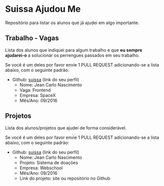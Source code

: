 # Suissa Ajudou Me

Repositório para listar os alunos que já ajudei em algo importante.

## Trabalho - Vagas

Lista dos alunos que indiquei para algum trabalho e que **eu sempre ajudarei-o** a solucionar os perrengues passados em seu trabalho.

Se você é um deles por favor envie 1 PULL REQUEST adicionando-se a lista abaixo, com o seguinte padrão:

- Github: [suissa](https://github.com/suissa/) (link do seu perfil)
  - Nome: Jean Carlo Nascimento
  - Vaga: Frontend
  - Empresa: SpaceX
  - Mês/Ano: 09/2016


## Projetos

Lista dos alunos/projetos que ajudei de forma considerável.

Se você é um deles por favor envie 1 PULL REQUEST adicionando-se a lista abaixo, com o seguinte padrão:

- Github: [suissa](https://github.com/suissa/) (link do seu perfil)
  - Nome: Jean Carlo Nascimento
  - Projeto: Sistema de doações
  - Empresa: Webschool
  - Mês/Ano: 09/2016
  - Link do projeto: site ou repositório no Github
